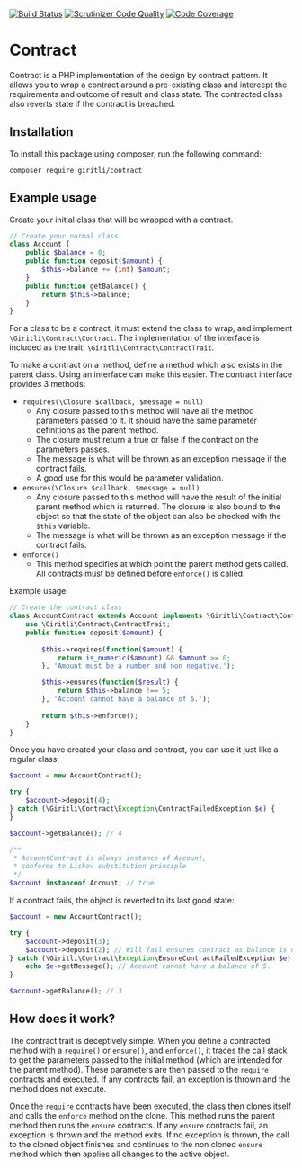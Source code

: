 [![Build Status](https://travis-ci.org/giritli/contract.svg)](https://travis-ci.org/giritli/contract)
[![Scrutinizer Code Quality](https://scrutinizer-ci.com/g/giritli/contract/badges/quality-score.png?b=master)](https://scrutinizer-ci.com/g/giritli/contract/?branch=master)
[![Code Coverage](https://scrutinizer-ci.com/g/giritli/contract/badges/coverage.png?b=master)](https://scrutinizer-ci.com/g/giritli/contract/?branch=master)

# Contract
Contract is a PHP implementation of the design by contract pattern. It allows you to wrap a contract around a pre-existing class and intercept the requirements and outcome of result and class state. The contracted class also reverts state if the contract is breached.

## Installation
To install this package using composer, run the following command:

    composer require giritli/contract

## Example usage
Create your initial class that will be wrapped with a contract.

```php
// Create your normal class
class Account {
    public $balance = 0;
    public function deposit($amount) {
        $this->balance += (int) $amount;
    }
    public function getBalance() {
        return $this->balance;
    }
}
```

For a class to be a contract, it must extend the class to wrap, and implement `\Giritli\Contract\Contract`. The implementation of the interface is included as the trait: `\Giritli\Contract\ContractTrait`.

To make a contract on a method, define a method which also exists in the parent class. Using an interface can make this easier. The contract interface provides 3 methods:
  - `requires(\Closure $callback, $message = null)`
      - Any closure passed to this method will have all the method parameters passed to it. It should have the same parameter definitions as the parent method.
      - The closure must return a true or false if the contract on the parameters passes.
      - The message is what will be thrown as an exception message if the contract fails.
      - A good use for this would be parameter validation.
  - `ensures(\Closure $callback, $message = null)`
      - Any closure passed to this method will have the result of the initial parent method which is returned. The closure is also bound to the object so that the state of the object can also be checked with the `$this` variable.
      - The message is what will be thrown as an exception message if the contract fails.
  - `enforce()`
      - This method specifies at which point the parent method gets called. All contracts must be defined before `enforce()` is called.

Example usage:

```php
// Create the contract class
class AccountContract extends Account implements \Giritli\Contract\Contract {
    use \Giritli\Contract\ContractTrait;
    public function deposit($amount) {
    
        $this->requires(function($amount) {
            return is_numeric($amount) && $amount >= 0;
        }, 'Amount must be a number and non negative.');

        $this->ensures(function($result) {
            return $this->balance !== 5;
        }, 'Account cannot have a balance of 5.');
    
        return $this->enforce();
    }
}
```

Once you have created your class and contract, you can use it just like a regular class:

```php
$account = new AccountContract();

try {
    $account->deposit(4);
} catch (\Giritli\Contract\Exception\ContractFailedException $e) {
}

$account->getBalance(); // 4

/**
 * AccountContract is always instance of Account,
 * conforms to Liskov substitution principle
 */
$account instanceof Account; // true
```

If a contract fails, the object is reverted to its last good state:

```php
$account = new AccountContract();

try {
    $account->deposit(3);
    $account->deposit(2); // Will fail ensures contract as balance is now 5
} catch (\Giritli\Contract\Exception\EnsureContractFailedException $e) {
    echo $e->getMessage(); // Account cannot have a balance of 5.
}

$account->getBalance(); // 3
```


## How does it work?
The contract trait is deceptively simple. When you define a contracted method with a `require()` or `ensure()`, and `enforce()`, it traces the call stack to get the parameters passed to the initial method (which are intended for the parent method). These parameters are then passed to the `require` contracts and executed. If any contracts fail, an exception is thrown and the method does not execute. 

Once the `require` contracts have been executed, the class then clones itself and calls the `enforce` method on the clone. This method runs the parent method then runs the `ensure` contracts. If any `ensure` contracts fail, an exception is thrown and the method exits. If no exception is thrown, the call to the cloned object finishes and continues to the non cloned `ensure` method which then applies all changes to the active object.
